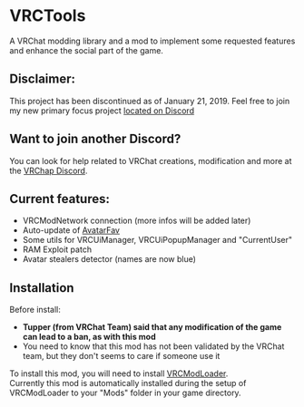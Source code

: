 # VRCTools
A VRChat modding library and a mod to implement some requested features and enhance the social part of the game.

Disclaimer:
---
This project has been discontinued as of January 21, 2019. Feel free to join my new primary focus project [located on Discord](https://discord.gg/kYn2XqY)

Want to join another Discord?
---
You can look for help related to VRChat creations, modification and more at the [VRChap Discord](https://discord.gg/rj3YQQu).


Current features:
---
 - VRCModNetwork connection (more infos will be added later)
 - Auto-update of [AvatarFav](https://github.com/Slaynash/AvatarFav)
 - Some utils for VRCUiManager, VRCUiPopupManager and "CurrentUser"
 - RAM Exploit patch
 - Avatar stealers detector (names are now blue)

Installation
---
Before install:
- **Tupper (from VRChat Team) said that any modification of the game can lead to a ban, as with this mod**
- You need to know that this mod has not been validated by the VRChat team, but they don't seems to care if someone use it

To install this mod, you will need to install [VRCModLoader](https://github.com/Slaynash/VRCModLoader).<br>
Currently this mod is automatically installed during the setup of VRCModLoader to your "Mods" folder in your game directory.
